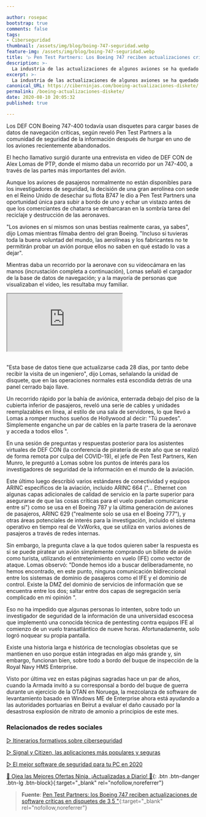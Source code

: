 ```yaml
---

author: rosepac
bootstrap: true
comments: false
tags:
- Ciberseguridad
thumbnail: /assets/img/blog/boing-747-seguridad.webp
feature-img: /assets/img/blog/boing-747-seguridad.webp
title: '▷ Pen Test Partners: Los Boeing 747 reciben actualizaciones críticas a través de disquetes de 3,5 pulgadas'
description: >-
  La industria de las actualizaciones de algunos aviones se ha quedado obsoleta y anticuada; y es una auténtica oportunidad para el campo de la ciberseguridad.
excerpt: >-
  La industria de las actualizaciones de algunos aviones se ha quedado obsoleta y anticuada; y es una auténtica oportunidad para el campo de la ciberseguridad.
canonical_URL: https://ciberninjas.com/boeing-actualizaciones-diskete/
permalink: /boeing-actualizaciones-diskete/
date: 2020-08-10 20:05:32
published: true

---
```


Los DEF CON Boeing 747-400 todavía usan disquetes para cargar bases de datos de navegación críticas, según reveló Pen Test Partners a la comunidad de seguridad de la información después de hurgar en uno de los aviones recientemente abandonados.

El hecho llamativo surgió durante una entrevista en video de DEF CON de Alex Lomas de PTP, donde el mismo daba un recorrido por un 747-400, a través de las partes más importantes del avión.

Aunque los aviones de pasajeros normalmente no están disponibles para los investigadores de seguridad, la decisión de una gran aerolínea con sede en el Reino Unido de desechar su flota B747 le dio a Pen Test Partners una oportunidad única para subir a bordo de uno y echar un vistazo antes de que los comerciantes de chatarra se embarcaran en la sombría tarea del reciclaje y destrucción de las aeronaves.

"Los aviones en sí mismos son unas bestias realmente caras, ya sabes", dijo Lomas mientras filmaba dentro del gran Boeing. "Incluso si tuvieras toda la buena voluntad del mundo, las aerolíneas y los fabricantes no te permitirán probar un avión porque ellos no saben en qué estado lo vas a dejar".

Mientras daba un recorrido por la aeronave con su vídeocámara en las manos (incrustación completa a continuación), Lomas señaló el cargador de la base de datos de navegación; y a la mayoría de personas que visualizaban el vídeo, les resultaba muy familiar.

<div class="embed-responsive embed-responsive-16by9">
  <iframe class="embed-responsive-item" src="https://www.youtube-nocookie.com/embed/yq8wgJO-JXY?rel=0" allowfullscreen></iframe>
</div><br/>

"Esta base de datos tiene que actualizarse cada 28 días, por tanto debe recibir la visita de un ingeniero", dijo Lomas, señalando la unidad de disquete, que en las operaciones normales está escondida detrás de una panel cerrado bajo llave.

Un recorrido rápido por la bahía de aviónica, enterrada debajo del piso de la cubierta inferior de pasajeros, reveló una serie de cables y unidades reemplazables en línea, al estilo de una sala de servidores, lo que llevó a Lomas a romper muchos sueños de Hollywood al decir: "Tú puedes". Simplemente enganche un par de cables en la parte trasera de la aeronave y acceda a todos ellos ".

En una sesión de preguntas y respuestas posterior para los asistentes virtuales de DEF CON (la conferencia de piratería de este año que se realizó de forma remota por culpa del COVID-19), el jefe de Pen Test Partners, Ken Munro, le preguntó a Lomas sobre los puntos de interés para los investigadores de seguridad de la información en el mundo de la aviación.

Este último luego describió varios estándares de conectividad y equipos ARINC específicos de la aviación, incluido ARINC 664 ("... Ethernet con algunas capas adicionales de calidad de servicio en la parte superior para asegurarse de que las cosas críticas para el vuelo puedan comunicarse entre sí") como se usa en el Boeing 787 y la última generación de aviones de pasajeros, ARINC 629 ("realmente solo se usa en el Boeing 777"), y otras áreas potenciales de interés para la investigación, incluido el sistema operativo en tiempo real de VxWorks, que se utiliza en varios aviones de pasajeros a través de redes internas.

Sin embargo, la pregunta clave a la que todos quieren saber la respuesta es si se puede piratear un avión simplemente comprando un billete de avión como turista, utilizando el entretenimiento en vuelo (IFE) como vector de ataque. Lomas observó: "Donde hemos ido a buscar deliberadamente, no hemos encontrado, en este punto, ninguna comunicación bidireccional entre los sistemas de dominio de pasajeros como el IFE y el dominio de control. Existe la DMZ del dominio de servicios de información que se encuentra entre los dos; saltar entre dos capas de segregación sería complicado en mi opinión ".

Eso no ha impedido que algunas personas lo intenten, sobre todo un investigador de seguridad de la información de una universidad escocesa que implementó una conocida técnica de pentesting contra equipos IFE al comienzo de un vuelo transatlántico de nueve horas. Afortunadamente, solo logró noquear su propia pantalla.

Existe una historia larga e histórica de tecnologías obsoletas que se mantienen en uso porque están integradas en algo más grande y, sin embargo, funcionan bien, sobre todo a bordo del buque de inspección de la Royal Navy HMS Enterprise.

Visto por última vez en estas páginas sagradas hace un par de años, cuando la Armada invitó a su corresponsal a bordo del buque de guerra durante un ejercicio de la OTAN en Noruega, la mezcolanza de software de levantamiento basado en Windows ME de Enterprise ahora está ayudando a las autoridades portuarias en Beirut a evaluar el daño causado por la desastrosa explosión de nitrato de amonio a principios de este mes.

### **Relacionados de redes sociales**

[ ▷ Itinerarios formativos sobre ciberseguridad](https://ciberninjas.com/itinerarios-ciberseguridad-sectorial/)

[ ▷ Signal y Citizen, las aplicaciones más populares y seguras](https://ciberninjas.com/aplicaciones-comunicaci%C3%B3n-seguras/)

[ ▷ El mejor software de seguridad para tu PC en 2020](https://ciberninjas.com/el-mejor-software-seguridad-2020/)

[🎁 Ojea las Mejores Ofertas Ninja, ¡Actualizadas a Diario! 🛒](https://www.amazon.es/shop/cibercursos "Los Mejores Chollos de Amazon, Ofertas Flash, Black Monday y Amazon Prime Day"){: .btn .btn-danger .btn-lg .btn-block}{:target="_blank" rel="nofollow,noreferrer"}

> **Fuente**: [Pen Test Partners: los Boeing 747 reciben actualizaciones de software críticas en disquetes de 3,5 "](https://www.theregister.com/2020/08/10/boeing_747_floppy_drive_updates_walkthrough/){:target="_blank" rel="nofollow,noreferrer"}